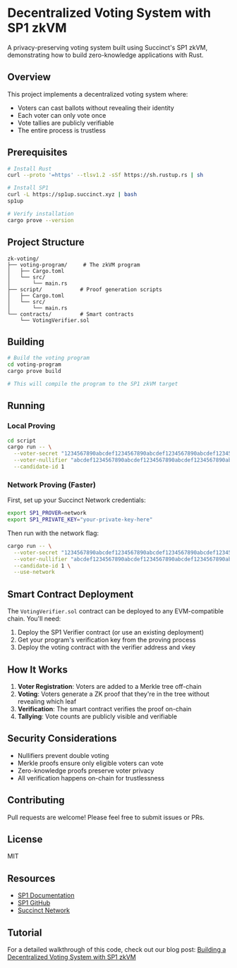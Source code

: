 # Decentralized Voting System with SP1 zkVM

A privacy-preserving voting system built using Succinct's SP1 zkVM, demonstrating how to build zero-knowledge applications with Rust.

## Overview

This project implements a decentralized voting system where:
- Voters can cast ballots without revealing their identity
- Each voter can only vote once
- Vote tallies are publicly verifiable
- The entire process is trustless

## Prerequisites

```bash
# Install Rust
curl --proto '=https' --tlsv1.2 -sSf https://sh.rustup.rs | sh

# Install SP1
curl -L https://sp1up.succinct.xyz | bash
sp1up

# Verify installation
cargo prove --version
```

## Project Structure

```
zk-voting/
├── voting-program/     # The zkVM program
│   ├── Cargo.toml
│   └── src/
│       └── main.rs
├── script/            # Proof generation scripts
│   ├── Cargo.toml
│   └── src/
│       └── main.rs
└── contracts/         # Smart contracts
    └── VotingVerifier.sol
```

## Building

```bash
# Build the voting program
cd voting-program
cargo prove build

# This will compile the program to the SP1 zkVM target
```

## Running

### Local Proving

```bash
cd script
cargo run -- \
  --voter-secret "1234567890abcdef1234567890abcdef1234567890abcdef1234567890abcdef" \
  --voter-nullifier "abcdef1234567890abcdef1234567890abcdef1234567890abcdef1234567890" \
  --candidate-id 1
```

### Network Proving (Faster)

First, set up your Succinct Network credentials:

```bash
export SP1_PROVER=network
export SP1_PRIVATE_KEY="your-private-key-here"
```

Then run with the network flag:

```bash
cargo run -- \
  --voter-secret "1234567890abcdef1234567890abcdef1234567890abcdef1234567890abcdef" \
  --voter-nullifier "abcdef1234567890abcdef1234567890abcdef1234567890abcdef1234567890" \
  --candidate-id 1 \
  --use-network
```

## Smart Contract Deployment

The `VotingVerifier.sol` contract can be deployed to any EVM-compatible chain. You'll need:

1. Deploy the SP1 Verifier contract (or use an existing deployment)
2. Get your program's verification key from the proving process
3. Deploy the voting contract with the verifier address and vkey

## How It Works

1. **Voter Registration**: Voters are added to a Merkle tree off-chain
2. **Voting**: Voters generate a ZK proof that they're in the tree without revealing which leaf
3. **Verification**: The smart contract verifies the proof on-chain
4. **Tallying**: Vote counts are publicly visible and verifiable

## Security Considerations

- Nullifiers prevent double voting
- Merkle proofs ensure only eligible voters can vote
- Zero-knowledge proofs preserve voter privacy
- All verification happens on-chain for trustlessness

## Contributing

Pull requests are welcome! Please feel free to submit issues or PRs.

## License

MIT

## Resources

- [SP1 Documentation](https://docs.succinct.xyz/sp1)
- [SP1 GitHub](https://github.com/succinctlabs/sp1)
- [Succinct Network](https://network.succinct.xyz)

## Tutorial

For a detailed walkthrough of this code, check out our blog post: [Building a Decentralized Voting System with SP1 zkVM](https://innocence.is/blog/building-a-decentralized-voting-system-with-sp1-zkvm/)